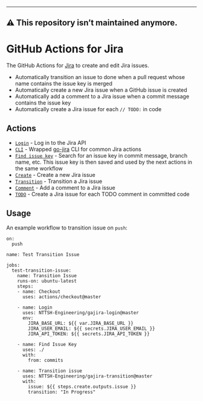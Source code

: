 ---------
⚠️ This repository isn’t maintained anymore.
---------

# GitHub Actions for Jira

The GitHub Actions for [Jira](https://www.atlassian.com/software/jira) to create and edit Jira issues.

- Automatically transition an issue to done when a pull request whose name contains the issue key is merged
- Automatically create a new Jira issue when a GitHub issue is created
- Automatically add a comment to a Jira issue when a commit message contains the issue key
- Automatically create a Jira issue for each `// TODO:` in code

## Actions

- [`Login`](https://github.com/NTTSH-Engineering/gajira-login) - Log in to the Jira API
- [`CLI`](https://github.com/NTTSH-Engineering/setup-jira) - Wrapped [go-jira](https://github.com/Netflix-Skunkworks/go-jira) CLI for common Jira actions
- [`Find issue key`](https://github.com/NTTSH-Engineering/gajira-find-issue-key) - Search for an issue key in commit message, branch name, etc. This issue key is then saved and used by the next actions in the same workflow
- [`Create`](https://github.com/NTTSH-Engineering/gajira-create-issue) - Create a new Jira issue
- [`Transition`](https://github.com/NTTSH-Engineering/gajira-issue-transition) - Transition a Jira issue
- [`Comment`](https://github.com/NTTSH-Engineering/gajira-add-comment) - Add a comment to a Jira issue
- [`TODO`](https://github.com/NTTSH-Engineering/gajira-issue-from-todo) - Create a Jira issue for each TODO comment in committed code

## Usage
An example workflow to transition issue on `push`:

```
on:
  push

name: Test Transition Issue

jobs:
  test-transition-issue:
    name: Transition Issue
    runs-on: ubuntu-latest
    steps:
    - name: Checkout
      uses: actions/checkout@master

    - name: Login
      uses: NTTSH-Engineering/gajira-login@master
      env:
        JIRA_BASE_URL: ${{ var.JIRA_BASE_URL }}
        JIRA_USER_EMAIL: ${{ secrets.JIRA_USER_EMAIL }}
        JIRA_API_TOKEN: ${{ secrets.JIRA_API_TOKEN }}

    - name: Find Issue Key
      uses: ./
      with:
        from: commits

    - name: Transition issue
      uses: NTTSH-Engineering/gajira-transition@master
      with:
        issue: ${{ steps.create.outputs.issue }}
        transition: "In Progress"
```
